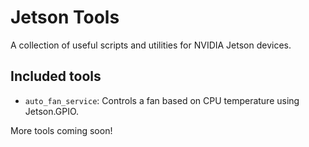# Jetson Tools

A collection of useful scripts and utilities for NVIDIA Jetson devices.

## Included tools

- `auto_fan_service`: Controls a fan based on CPU temperature using Jetson.GPIO.

More tools coming soon!

